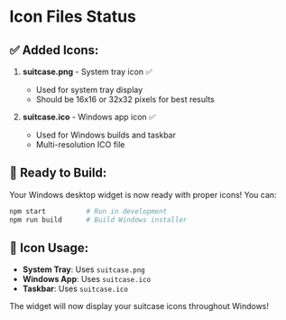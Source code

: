 # Icon Files Status

## ✅ Added Icons:

1. **suitcase.png** - System tray icon ✅
   - Used for system tray display
   - Should be 16x16 or 32x32 pixels for best results

2. **suitcase.ico** - Windows app icon ✅  
   - Used for Windows builds and taskbar
   - Multi-resolution ICO file

## 🚀 Ready to Build:

Your Windows desktop widget is now ready with proper icons! You can:

```bash
npm start          # Run in development
npm run build      # Build Windows installer
```

## 📱 Icon Usage:
- **System Tray**: Uses `suitcase.png`
- **Windows App**: Uses `suitcase.ico` 
- **Taskbar**: Uses `suitcase.ico`

The widget will now display your suitcase icons throughout Windows!
